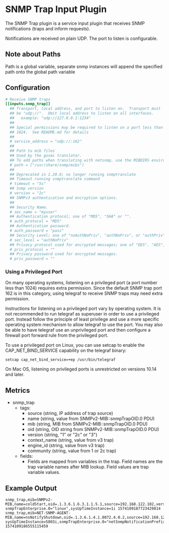 # SNMP Trap Input Plugin

The SNMP Trap plugin is a service input plugin that receives SNMP
notifications (traps and inform requests).

Notifications are received on plain UDP. The port to listen is
configurable.

## Note about Paths

Path is a global variable, separate snmp instances will append the specified
path onto the global path variable

## Configuration

```toml @sample.conf
# Receive SNMP traps
[[inputs.snmp_trap]]
  ## Transport, local address, and port to listen on.  Transport must
  ## be "udp://".  Omit local address to listen on all interfaces.
  ##   example: "udp://127.0.0.1:1234"
  ##
  ## Special permissions may be required to listen on a port less than
  ## 1024.  See README.md for details
  ##
  # service_address = "udp://:162"
  ##
  ## Path to mib files
  ## Used by the gosmi translator.
  ## To add paths when translating with netsnmp, use the MIBDIRS environment variable
  # path = ["/usr/share/snmp/mibs"]
  ##
  ## Deprecated in 1.20.0; no longer running snmptranslate
  ## Timeout running snmptranslate command
  # timeout = "5s"
  ## Snmp version
  # version = "2c"
  ## SNMPv3 authentication and encryption options.
  ##
  ## Security Name.
  # sec_name = "myuser"
  ## Authentication protocol; one of "MD5", "SHA" or "".
  # auth_protocol = "MD5"
  ## Authentication password.
  # auth_password = "pass"
  ## Security Level; one of "noAuthNoPriv", "authNoPriv", or "authPriv".
  # sec_level = "authNoPriv"
  ## Privacy protocol used for encrypted messages; one of "DES", "AES", "AES192", "AES192C", "AES256", "AES256C" or "".
  # priv_protocol = ""
  ## Privacy password used for encrypted messages.
  # priv_password = ""
```

### Using a Privileged Port

On many operating systems, listening on a privileged port (a port
number less than 1024) requires extra permission.  Since the default
SNMP trap port 162 is in this category, using telegraf to receive SNMP
traps may need extra permission.

Instructions for listening on a privileged port vary by operating
system. It is not recommended to run telegraf as superuser in order to
use a privileged port. Instead follow the principle of least privilege
and use a more specific operating system mechanism to allow telegraf to
use the port.  You may also be able to have telegraf use an
unprivileged port and then configure a firewall port forward rule from
the privileged port.

To use a privileged port on Linux, you can use setcap to enable the
CAP_NET_BIND_SERVICE capability on the telegraf binary:

```shell
setcap cap_net_bind_service=+ep /usr/bin/telegraf
```

On Mac OS, listening on privileged ports is unrestricted on versions
10.14 and later.

## Metrics

- snmp_trap
  - tags:
    - source (string, IP address of trap source)
    - name (string, value from SNMPv2-MIB::snmpTrapOID.0 PDU)
    - mib (string, MIB from SNMPv2-MIB::snmpTrapOID.0 PDU)
    - oid (string, OID string from SNMPv2-MIB::snmpTrapOID.0 PDU)
    - version (string, "1" or "2c" or "3")
    - context_name (string, value from v3 trap)
    - engine_id (string, value from v3 trap)
    - community (string, value from 1 or 2c trap)
  - fields:
    - Fields are mapped from variables in the trap. Field names are
      the trap variable names after MIB lookup. Field values are trap
      variable values.

## Example Output

```shell
snmp_trap,mib=SNMPv2-MIB,name=coldStart,oid=.1.3.6.1.6.3.1.1.5.1,source=192.168.122.102,version=2c,community=public snmpTrapEnterprise.0="linux",sysUpTimeInstance=1i 1574109187723429814
snmp_trap,mib=NET-SNMP-AGENT-MIB,name=nsNotifyShutdown,oid=.1.3.6.1.4.1.8072.4.0.2,source=192.168.122.102,version=2c,community=public sysUpTimeInstance=5803i,snmpTrapEnterprise.0="netSnmpNotificationPrefix" 1574109186555115459
```

[net-snmp]: http://www.net-snmp.org/
[man snmpcmd]: http://net-snmp.sourceforge.net/docs/man/snmpcmd.html#lbAK
